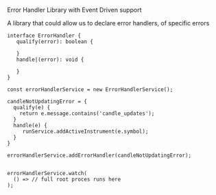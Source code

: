Error Handler Library with Event Driven support

A library that could allow us to declare error handlers, of specific errors

```
interface ErrorHandler {
   qualify(error): boolean {
    
   }
   handle|(error): void {
    
   }
}

const errorHandlerService = new ErrorHandlerService();

candleNotUpdatingError = {
  qualify(e) {
    return e.message.contains('candle_updates');
  }
  handle(e) {
     runService.addActiveInstrument(e.symbol);
  }
}

errorHandlerService.addErrorHandler(candleNotUpdatingError);


errorHandlerService.watch(
  () => // full root proces runs here
);
```
 
